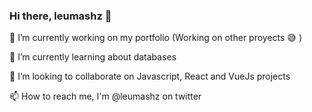 ### Hi there, leumashz 👋

🔭 I’m currently working on my portfolio (Working on other proyects 😅 )

🌱 I’m currently learning about databases

👯 I’m looking to collaborate on Javascript, React and VueJs projects 

📫 How to reach me, I'm @leumashz on twitter

<!--
**leumashz/leumashz** is a ✨ _special_ ✨ repository because its `README.md` (this file) appears on your GitHub profile.

Here are some ideas to get you started:

- 🔭 I’m currently working on ...
- 🌱 I’m currently learning ...
- 👯 I’m looking to collaborate on ...
- 🤔 I’m looking for help with ...
- 💬 Ask me about ...
- 📫 How to reach me: ...
- 😄 Pronouns: ...
- ⚡ Fun fact: ...
-->
